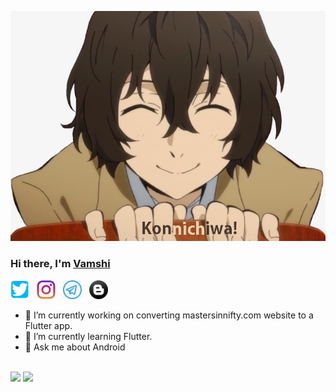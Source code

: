 ![Hi](assets/hi.png)
<br>
### Hi there, I'm [Vamshi](https://insaiyancvk.github.io)
<p align='left'>
    <a href="https://twitter.com/cvk_vamshi"><img height="30" src="assets/twitter.png"></a>&nbsp;&nbsp;
    <a href="https://instagram.com/in.saiyan.cvk"><img height="30" src="assets/instagram.png"></a>&nbsp;&nbsp;
    <a href="https://t.me/insaiyancvk"><img height="30" src="assets/telegram.jpg"></a>&nbsp;&nbsp;
    <a href="https://insaiyancvk.github.io"><img height="30" src="assets/blog.png"></a>
</p>

- 🔭 I’m currently working on converting mastersinnifty.com website to a Flutter app.
- 🌱 I’m currently learning Flutter.
- 💬 Ask me about Android
<br>
<a>
    <img src="https://github-readme-stats.vercel.app/api?username=insaiyancvk&show_icons=true&include_all_commits=true&theme=radical" />
    <img src="https://github-readme-stats.vercel.app/api/top-langs/?username=insaiyancvk&layout=compact&theme=radical" />
</a>